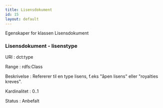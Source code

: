 ```yaml
---
title: Lisensdokument
id: 15
layout: default
---
```


Egenskaper for klassen Lisensdokument

### Lisensdokument - lisenstype
URI
: dct:type

Range
: rdfs:Class

Beskrivelse
: Refererer til en type lisens, f.eks "åpen lisens" eller "royalties kreves".

Kardinalitet
: 0..1

Status
: Anbefalt